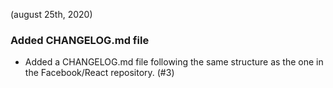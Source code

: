 (august 25th, 2020)

### Added CHANGELOG.md file

* Added a CHANGELOG.md file following the same structure as the one in the Facebook/React repository. (#3)
